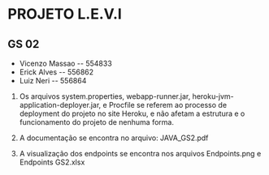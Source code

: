 # PROJETO L.E.V.I 
## GS 02
- Vicenzo Massao -- 554833
- Erick Alves -- 556862
- Luiz Neri -- 556864


1. Os arquivos system.properties, webapp-runner.jar, heroku-jvm-application-deployer.jar, e Procfile se referem ao processo de deployment do projeto no site Heroku, e não afetam a estrutura e o funcionamento do projeto de nenhuma forma.

2. A documentação se encontra no arquivo: JAVA_GS2.pdf

3. A visualização dos endpoints se encontra nos arquivos Endpoints.png e Endpoints GS2.xlsx




